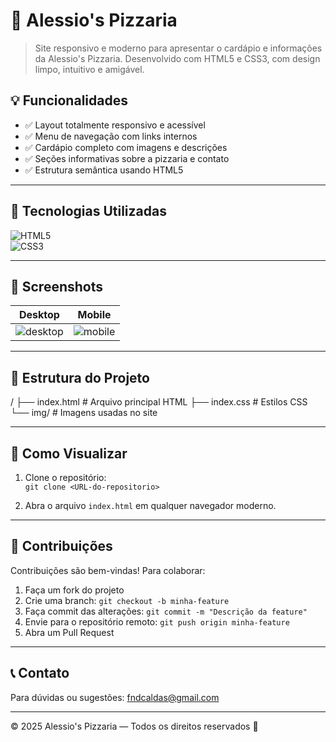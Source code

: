 # 🍕 Alessio's Pizzaria

> Site responsivo e moderno para apresentar o cardápio e informações da Alessio's Pizzaria. Desenvolvido com HTML5 e CSS3, com design limpo, intuitivo e amigável.

## 💡 Funcionalidades

- ✅ Layout totalmente responsivo e acessível  
- ✅ Menu de navegação com links internos  
- ✅ Cardápio completo com imagens e descrições  
- ✅ Seções informativas sobre a pizzaria e contato  
- ✅ Estrutura semântica usando HTML5  

---

## 🚀 Tecnologias Utilizadas

![HTML5](https://img.shields.io/badge/HTML5-E34F26?style=flat-square&logo=html5&logoColor=white)  
![CSS3](https://img.shields.io/badge/CSS3-1572B6?style=flat-square&logo=css3&logoColor=white)

---

## 📸 Screenshots

| Desktop | Mobile |
|---------|--------|
| ![desktop](print-desktop.png) | ![mobile](print-mobile.png) |

---

## 📂 Estrutura do Projeto

/
├── index.html # Arquivo principal HTML
├── index.css # Estilos CSS
└── img/ # Imagens usadas no site


---

## 🚀 Como Visualizar

1. Clone o repositório:  
   `git clone <URL-do-repositorio>`

2. Abra o arquivo `index.html` em qualquer navegador moderno.

---

## 🤝 Contribuições

Contribuições são bem-vindas! Para colaborar:

1. Faça um fork do projeto  
2. Crie uma branch: `git checkout -b minha-feature`  
3. Faça commit das alterações: `git commit -m "Descrição da feature"`  
4. Envie para o repositório remoto: `git push origin minha-feature`  
5. Abra um Pull Request

---

## 📞 Contato

Para dúvidas ou sugestões: fndcaldas@gmail.com

---

© 2025 Alessio's Pizzaria — Todos os direitos reservados 🍕
